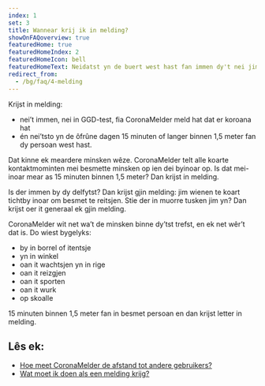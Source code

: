 ```yaml
---
index: 1
set: 3
title: Wannear krij ik in melding?
showOnFAQoverview: true
featuredHome: true
featuredHomeIndex: 2
featuredHomeIcon: bell
featuredHomeText: Neidatst yn de buert west hast fan immen dy't nei jim moeting test is en koroana hat.
redirect_from: 
  - /bg/faq/4-melding
---
```

Krijst in melding:
- nei’t immen, nei in GGD-test, fia CoronaMelder meld hat dat er koroana hat
- én nei’tsto yn de ôfrûne dagen 15 minuten of langer binnen 1,5 meter fan dy persoan west hast.

Dat kinne ek meardere minsken wêze. CoronaMelder telt alle koarte kontaktmominten mei besmette minsken op ien dei byinoar op. Is dat mei-inoar mear as 15 minuten binnen 1,5 meter? Dan krijst in melding.

Is der immen by dy delfytst? Dan krijst gjin melding: jim wienen te koart tichtby inoar om besmet te reitsjen. Stie der in muorre tusken jim yn? Dan krijst oer it generaal ek gjin melding.
 
CoronaMelder wit net wa’t de minsken binne dy’tst trefst, en ek net wêr’t dat is. Do wiest bygelyks: 

- by in borrel of itentsje
- yn in winkel
- oan it wachtsjen yn in rige 
- oan it reizgjen
- oan it sporten
- oan it wurk
- op skoalle

15 minuten binnen 1,5 meter fan in besmet persoan en dan krijst letter in melding.

## Lês ek:

- [Hoe meet CoronaMelder de afstand tot andere gebruikers?](/{{page.lang}}/faq/2-1-hoe-meet-coronamelder-de-afstand) 
- [Wat moet ik doen als een melding krijg?](/{{page.lang}}/faq/1-5-wat-moet-ik-doen-als-ik-een-melding-krijg)
